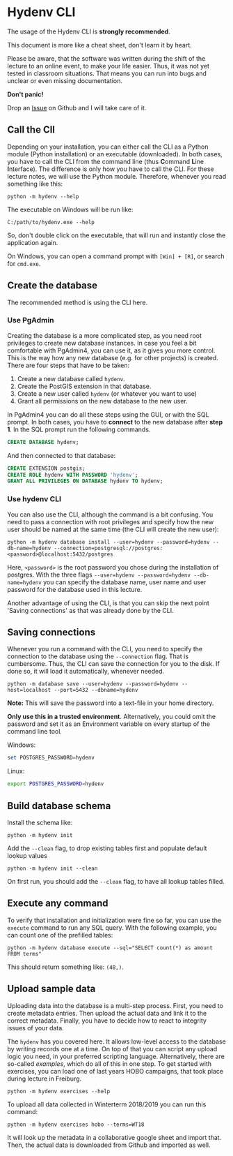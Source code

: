 # Hydenv CLI

The usage of the Hydenv CLI is **strongly recommended**.

This document is more like a cheat sheet, don't learn it by heart.

Please be aware, that the software was written during the shift of the lecture
to an online event, to make your life easier. Thus, it was not yet tested in
classroom situations. That means you can run into bugs and unclear or even missing
documentation.

**Don't panic!**

Drop an [Issue](https://github.com/data-hydenv/hydenv-database/issues/new) on Github
and I will take care of it.

## Call the ClI

Depending on your installation, you can either call the CLI as a Python module
(Python installation) or an executable (downloaded). In both cases, you have to
call the CLI from the command line (thus **C**ommand **L**ine **I**nterface).
The difference is only how you have to call the CLI. For these lecture notes,
we will use the Python module. Therefore, whenever you read something like this:

```
python -m hydenv --help
```

The executable on Windows will be run like:

```
C:/path/to/hydenv.exe --help
```

So, don't double click on the executable, that will run and instantly close
the application again.

On Windows, you can open a command prompt with `[Win] + [R]`, or search for `cmd.exe`.

## Create the database

The recommended method is using the CLI here.

### Use PgAdmin

Creating the database is a more complicated step, as you need root privileges
to create new database instances. In case you feel a bit comfortable with
PgAdmin4, you can use it, as it gives you more control. This is the way how any
new database (e.g. for other projects) is created.
There are four steps that have to be taken:

1. Create a new database called `hydenv`.
2. Create the PostGIS extension in that database.
3. Create a new user called `hydenv` (or whatever you want to use)
4. Grant all permissions on the new database to the new user.

In PgAdmin4 you can do all these steps using the GUI, or with the SQL prompt.
In both cases, you have to **connect** to the new database after **step 1**.
In the SQL prompt run the following commands.

```SQL
CREATE DATABASE hydenv;
```
And then connected to that database:

```SQL
CREATE EXTENSION postgis;
CREATE ROLE hydenv WITH PASSWORD 'hydenv';
GRANT ALL PRIVILEGES ON DATABASE hydenv TO hydenv;
```

### Use hydenv CLI

You can also use the CLI, although the command is a bit confusing. You need to
pass a connection with root privileges and specify how the new user should be
named at the same time (the CLI will create the new user):

```
python -m hydenv database install --user=hydenv --password=hydenv --db-name=hydenv --connection=postgresql://postgres:<password>@localhost:5432/postgres
```

Here, `<password>` is the root password you chose during the installation of postgres.
With the three flags `--user=hydenv --password=hydenv --db-name=hydenv` you can
specify the database name, user name and user password for the database used in this
lecture.

Another advantage of using the CLI, is that you can skip the next point
'Saving connections' as that was already done by the CLI.

## Saving connections

Whenever you run a command with the CLI, you need to specify the connection to
the database using the `--connection` flag. That is cumbersome. Thus, the CLI can
save the connection for you to the disk. If done so, it will load it automatically,
whenever needed.

```
python -m database save --user=hydenv --password=hydenv --host=localhost --port=5432 --dbname=hydenv
```

**Note:** This will save the password into a text-file in your home directory.

**Only use this in a trusted environment**. Alternatively, you could omit the
password and set it as an Environment variable on every startup of the command line
tool.

Windows:
```powershell
set POSTGRES_PASSWORD=hydenv
```

Linux:
```bash
export POSTGRES_PASSWORD=hydenv
```

## Build database schema

Install the schema like:

```
python -m hydenv init
```

Add the `--clean` flag, to drop existing tables first and populate default lookup values

```
python -m hydenv init --clean
```

On first run, you should add the `--clean` flag, to have all lookup tables filled.

## Execute any command

To verify that installation and initialization were fine so far, you can use
the `execute` command to run any SQL query. With the following example, you
can count one of the prefilled tables:

```
python -m hydenv database execute --sql="SELECT count(*) as amount FROM terms"
```

This should return something like: `(48,)`. 

## Upload sample data

Uploading data into the database is a multi-step process. First, you need to
create metadata entries. Then upload the actual data and link it to the correct
metadata. Finally, you have to decide how to react to integrity issues of your
data.

The `hydenv` has you covered here. It allows low-level access to the database
by writing records one at a time. On top of that you can script any upload logic
you need, in your preferred scripting language.
Alternatively, there are so-called *examples*, which do all of this in one step.
To get started with exercises, you can load one of last years HOBO campaigns,
that took place during lecture in Freiburg.

```
python -m hydenv exercises --help
```

To upload all data collected in Winterterm 2018/2019 you can run this command:

```
python -m hydenv exercises hobo --terms=WT18
```

It will look up the metadata in a collaborative google sheet and import that.
Then, the actual data is downloaded from Github and imported as well.
